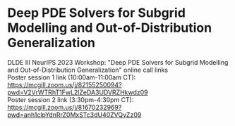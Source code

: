 # Deep PDE Solvers for Subgrid Modelling and Out-of-Distribution Generalization
DLDE III NeurIPS 2023 Workshop: "Deep PDE Solvers for Subgrid Modelling and Out-of-Distribution Generalization" online call links
<br>
Poster session 1 link (10:00am-11:00am CT): https://mcgill.zoom.us/j/82155250094?pwd=V2VrWTRhT1FwL2lZeDA3UDVRZHkwdz09
<br>
Poster session 2 link (3:30pm-4:30pm CT): https://mcgill.zoom.us/j/81670232969?pwd=anh1clpYdnRrZ0MxSTc3dU40ZVQyZz09
